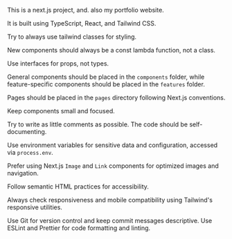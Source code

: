 This is a next.js project, and. also my portfolio website.

It is built using TypeScript, React, and Tailwind CSS.

Try to always use tailwind classes for styling.

New components should always be a const lambda function, not a class.

Use interfaces for props, not types.

General components should be placed in the `components` folder, while feature-specific components should be placed in the `features` folder.

Pages should be placed in the `pages` directory following Next.js conventions.

Keep components small and focused.

Try to write as little comments as possible. The code should be self-documenting.

Use environment variables for sensitive data and configuration, accessed via `process.env`.

Prefer using Next.js `Image` and `Link` components for optimized images and navigation.

Follow semantic HTML practices for accessibility.

Always check responsiveness and mobile compatibility using Tailwind's responsive utilities.

Use Git for version control and keep commit messages descriptive.
Use ESLint and Prettier for code formatting and linting.
